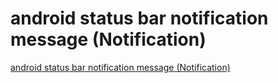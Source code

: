# android status bar notification message (Notification)
[android status bar notification message (Notification)](https://aiwithcloud.com/2022/09/15/android_status_bar_notification_message_notification/)